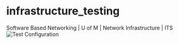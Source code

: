 # infrastructure_testing
Software Based Networking | U of M | Network Infrastructure | ITS
![Test Configuration](https://github.com/nathanShepherd/infrastructure_testing/Test_Configuration.png)

